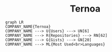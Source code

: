 <h1 align="center">Ternoa</h1>

```mermaid
graph LR
COMPANY_NAME{Ternoa}
COMPANY_NAME ---> U{Users} ---> UN[6]
COMPANY_NAME ---> R{Repositories} ---> RN[62]
COMPANY_NAME ---> G{Gists} ---> GN[20]
COMPANY_NAME ---> ML{Most Used<br>Languages}
```
